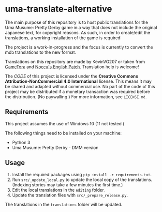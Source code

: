 # uma-translate-alternative

The main purpose of this repository is to host public translations for the Uma Musume: Pretty Derby game in a way that does not include the original Japanese text, for copyright reasons. As such, in order to create/edit the translations, a working installation of the game is required

The project is a work-in-progress and the focus is currently to convert the mdb translations to the new format.

Translations on this repository are made by KevinVG207 or taken from [GameTora](https://gametora.com/umamusume) and [Noccu's English Patch](https://github.com/noccu/umamusu-translate). Translation help is welcome!

The *CODE* of this project is licensed under the **Creative Commons Attribution-NonCommercial 4.0 International** license. This means it may be shared and adapted without commercial use. No part of the code of this project may be distributed if a monetary transaction was required before the distribution. (No paywalling.) For more information, see ``LICENSE.md``.

## Requirements
This project assumes the use of Windows 10 (11 not tested.)

The following things need to be installed on your machine:
* Python 3
* Uma Musume: Pretty Derby - DMM version

## Usage

1. Install the required packages using `pip install -r requirements.txt`.
2. Run `src/_update_local.py` to update the local copy of the translations. (Indexing stories may take a few minutes the first time.)
3. Edit the local translations in the `editing` folder.
4. Update the translation files with `src/_prepare_release.py`.

The translations in the `translations` folder will be updated.